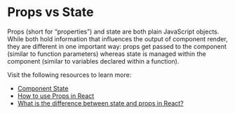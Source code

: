 # Props vs State

Props (short for “properties”) and state are both plain JavaScript objects. While both hold information that influences the output of component render, they are different in one important way: props get passed to the component (similar to function parameters) whereas state is managed within the component (similar to variables declared within a function).

Visit the following resources to learn more:

- [Component State](https://reactjs.org/docs/faq-state.html)
- [How to use Props in React](https://www.robinwieruch.de/react-pass-props-to-component/)
- [What is the difference between state and props in React?](https://stackoverflow.com/questions/27991366/what-is-the-difference-between-state-and-props-in-react)
